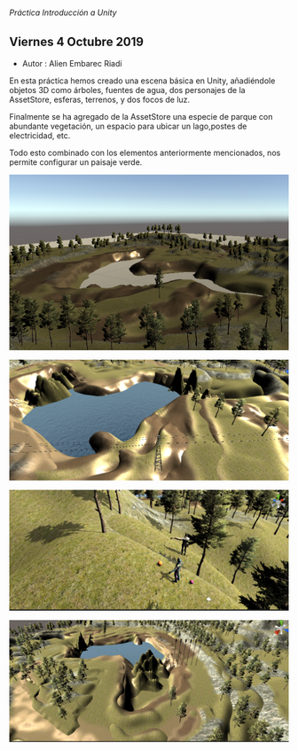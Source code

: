 
###### Práctica Introducción a Unity

## Viernes 4 Octubre 2019

* Autor : Alien Embarec Riadi

En esta práctica hemos creado una escena básica en Unity, añadiéndole objetos 3D como árboles, fuentes de agua, dos personajes de la AssetStore, esferas, terrenos, y dos focos de luz.

Finalmente se ha agregado de la AssetStore una especie de parque con abundante vegetación, un espacio para ubicar un lago,postes de electricidad, etc. 

Todo esto combinado con los elementos anteriormente mencionados, nos permite configurar un paisaje verde.

!["Texto alternativo"](./img/CapturaEscena1_Prct_4_Oct.PNG)


!["Texto alternativo"](./img/CapturaEscena4.PNG)

!["Texto alternativo"](./img/CapturaEscena3.PNG)

!["Texto alternativo"](./img/CapturaEscena5.PNG)